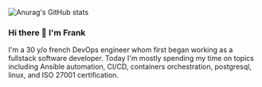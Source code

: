 ![Anurag's GitHub stats](https://github-readme-stats.vercel.app/api?username=fidanf&count_private=true&theme=gotham)

### Hi there 👋 I'm Frank

I'm a 30 y/o french DevOps engineer whom first began working as a fullstack software developer. Today I'm mostly spending my time on topics including Ansible automation, CI/CD, containers orchestration, postgresql, linux, and ISO 27001 certification.
